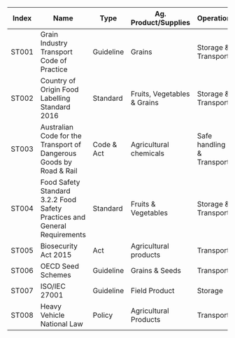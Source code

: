| **Index** | **Name**                                              | **Type**     | **Ag. Product/Supplies**          | **Operation**          | **Authority** |
|-----------|-------------------------------------------------------|--------------|-----------------------------------|-------------------------|---------------|
| ST001     | Grain Industry Transport Code of Practice             | Guideline    | Grains                            | Storage & Transport     | GTA           |
| ST002     | Country of Origin Food Labelling Standard 2016        | Standard     | Fruits, Vegetables & Grains       | Storage & Transport     | FSANZ         |
| ST003     | Australian Code for the Transport of Dangerous Goods by Road & Rail | Code & Act  | Agricultural chemicals            | Safe handling & Transport | NTC           |
| ST004     | Food Safety Standard 3.2.2 Food Safety Practices and General Requirements | Standard | Fruits & Vegetables              | Storage & Transport     | FSANZ         |
| ST005     | Biosecurity Act 2015                                  | Act          | Agricultural products             | Transport               | DAFF          |
| ST006     | OECD Seed Schemes                                     | Guideline    | Grains & Seeds                    | Transport               | DAFF          |
| ST007     | ISO/IEC 27001                                         | Guideline    | Field Product                     | Storage                 | ISO           |
| ST008     | Heavy Vehicle National Law                            | Policy       | Agricultural Products             | Transport               | NTC           |

